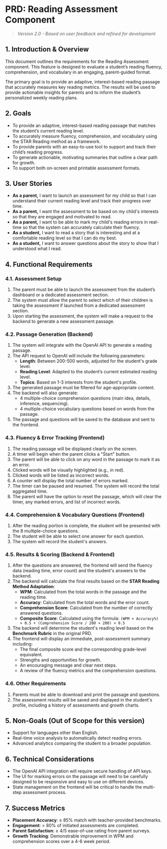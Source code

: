 # PRD: Reading Assessment Component
> *Version 2.0 - Based on user feedback and refined for development*

## 1. Introduction & Overview
This document outlines the requirements for the Reading Assessment component. This feature is designed to evaluate a student’s reading fluency, comprehension, and vocabulary in an engaging, parent-guided format.

The primary goal is to provide an adaptive, interest-based reading passage that accurately measures key reading metrics. The results will be used to provide actionable insights for parents and to inform the student’s personalized weekly reading plans.

## 2. Goals
- To provide an adaptive, interest-based reading passage that matches the student’s current reading level.
- To accurately measure fluency, comprehension, and vocabulary using the STAR Reading method as a framework.
- To provide parents with an easy-to-use tool to support and track their child’s reading progress.
- To generate actionable, motivating summaries that outline a clear path for growth.
- To support both on-screen and printable assessment formats.

## 3. User Stories
*   **As a parent,** I want to launch an assessment for my child so that I can understand their current reading level and track their progress over time.
*   **As a parent,** I want the assessment to be based on my child's interests so that they are engaged and motivated to read.
*   **As a parent,** I want to be able to mark my child's reading errors in real-time so that the system can accurately calculate their fluency.
*   **As a student,** I want to read a story that is interesting and at a comfortable reading level so that I can do my best.
*   **As a student,** I want to answer questions about the story to show that I understood what I read.

## 4. Functional Requirements

### 4.1. Assessment Setup
1.  The parent must be able to launch the assessment from the student’s dashboard or a dedicated assessment section.
2.  The system must allow the parent to select which of their children is taking the assessment if launched from a dedicated assessment section. 
3.  Upon starting the assessment, the system will make a request to the backend to generate a new assessment passage.

### 4.2. Passage Generation (Backend)
1.  The system will integrate with the OpenAI API to generate a reading passage.
2.  The API request to OpenAI will include the following parameters:
    *   **Length**: Between 200-500 words, adjusted for the student's grade level.
    *   **Reading Level**: Adapted to the student’s current estimated reading level.
    *   **Topics**: Based on 1-3 interests from the student's profile.
3.  The generated passage must be filtered for age-appropriate content.
4.  The backend will also generate:
    *   4 multiple-choice comprehension questions (main idea, details, inference, sequencing).
    *   4 multiple-choice vocabulary questions based on words from the passage.
5.  The passage and questions will be saved to the database and sent to the frontend.

### 4.3. Fluency & Error Tracking (Frontend)
1.  The reading passage will be displayed clearly on the screen.
2.  A timer will begin when the parent clicks a "Start" button.
3.  The parent will be able to click on any word in the passage to mark it as an error.
4.  Clicked words will be visually highlighted (e.g., in red).
5.  Clicked words will be listed as incorrect words.
6.  A counter will display the total number of errors marked.
7.  The timer can be paused and resumed. The system will record the total aggregated time.
8.  The parent will have the option to reset the passage, which will clear the timer, any marked errors, and list of incorrect words.

### 4.4. Comprehension & Vocabulary Questions (Frontend)
1.  After the reading portion is complete, the student will be presented with the 8 multiple-choice questions.
2.  The student will be able to select one answer for each question.
3.  The system will record the student's answers.

### 4.5. Results & Scoring (Backend & Frontend)
1.  After the questions are answered, the frontend will send the fluency data (reading time, error count) and the student's answers to the backend.
2.  The backend will calculate the final results based on the **STAR Reading Method Adaptation**:
    *   **WPM**: Calculated from the total words in the passage and the reading time.
    *   **Accuracy**: Calculated from the total words and the error count.
    *   **Comprehension Score**: Calculated from the number of correctly answered questions.
    *   **Composite Score**: Calculated using the formula: `(WPM × Accuracy%) × 0.5 + (Comprehension Score / 200 × 200) × 0.5`
3.  The backend will determine the student's reading level based on the **Benchmark Rubric** in the original PRD.
4.  The frontend will display an immediate, post-assessment summary including:
    *   The final composite score and the corresponding grade-level equivalent.
    *   Strengths and opportunities for growth.
    *   An encouraging message and clear next steps.
    *   A review of the fluency metrics and the comprehension questions.

### 4.6. Other Requirements
1.  Parents must be able to download and print the passage and questions.
2.  The assessment results will be saved and displayed in the student's profile, including a history of assessments and growth charts.

## 5. Non-Goals (Out of Scope for this version)
*   Support for languages other than English.
*   Real-time voice analysis to automatically detect reading errors.
*   Advanced analytics comparing the student to a broader population.

## 6. Technical Considerations
*   The OpenAI API integration will require secure handling of API keys.
*   The UI for marking errors on the passage will need to be carefully designed to be responsive and easy to use on different devices.
*   State management on the frontend will be critical to handle the multi-step assessment process.

## 7. Success Metrics
*   **Placement Accuracy**: ≥ 85% match with teacher-provided benchmarks.
*   **Engagement**: > 80% of initiated assessments are completed.
*   **Parent Satisfaction**: ≥ 4/5 ease-of-use rating from parent surveys.
*   **Growth Tracking**: Demonstrable improvement in WPM and comprehension scores over a 4-6 week period.
